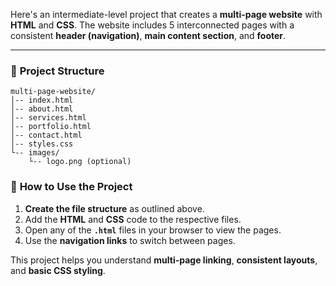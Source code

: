 Here's an intermediate-level project that creates a **multi-page website** with **HTML** and **CSS**. The website includes 5 interconnected pages with a consistent **header (navigation)**, **main content section**, and **footer**.

---

### 📂 **Project Structure**

```
multi-page-website/
│-- index.html
│-- about.html
│-- services.html
│-- portfolio.html
│-- contact.html
│-- styles.css
└-- images/
    └-- logo.png (optional)
```



### 🚀 **How to Use the Project**

1. **Create the file structure** as outlined above.
2. Add the **HTML** and **CSS** code to the respective files.
3. Open any of the **`.html`** files in your browser to view the pages.
4. Use the **navigation links** to switch between pages.

This project helps you understand **multi-page linking**, **consistent layouts**, and **basic CSS styling**.